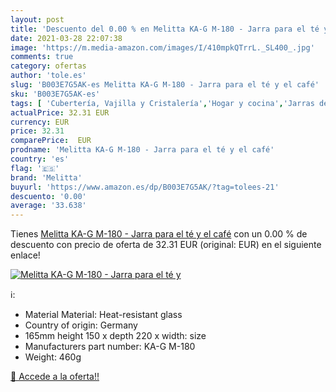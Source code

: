 ```yaml
---
layout: post
title: 'Descuento del 0.00 % en Melitta KA-G M-180 - Jarra para el té y '
date: 2021-03-28 22:07:38
image: 'https://m.media-amazon.com/images/I/410mpkQTrrL._SL400_.jpg'
comments: true
category: ofertas
author: 'tole.es'
slug: 'B003E7G5AK-es Melitta KA-G M-180 - Jarra para el té y el café'
sku: 'B003E7G5AK-es'
tags: [ 'Cubertería, Vajilla y Cristalería','Hogar y cocina','Jarras de café','Piezas de vajilla','Servicio de café y té','café','melitta', ]
actualPrice: 32.31 EUR
currency: EUR
price: 32.31
comparePrice:  EUR
prodname: 'Melitta KA-G M-180 - Jarra para el té y el café'
country: 'es'
flag: '🇪🇸'
brand: 'Melitta'
buyurl: 'https://www.amazon.es/dp/B003E7G5AK/?tag=tolees-21'
descuento: '0.00'
average: '33.638'
---
```


Tienes [Melitta KA-G M-180 - Jarra para el té y el café](https://www.amazon.es/dp/B003E7G5AK/?tag=tolees-21) con un 0.00 % de descuento con precio de oferta de 32.31 EUR (original:  EUR) en el siguiente enlace!

[![Melitta KA-G M-180 - Jarra para el té y ](https://m.media-amazon.com/images/I/410mpkQTrrL._SL400_.jpg)](https://www.amazon.es/dp/B003E7G5AK/?tag=tolees-21)

ℹ️:

- Material Material: Heat-resistant glass
- Country of origin: Germany
- 165mm height 150 x depth 220 x width: size
- Manufacturers part number: KA-G M-180
- Weight: 460g

[🛒 Accede a la oferta!!](https://www.amazon.es/dp/B003E7G5AK/?tag=tolees-21)
